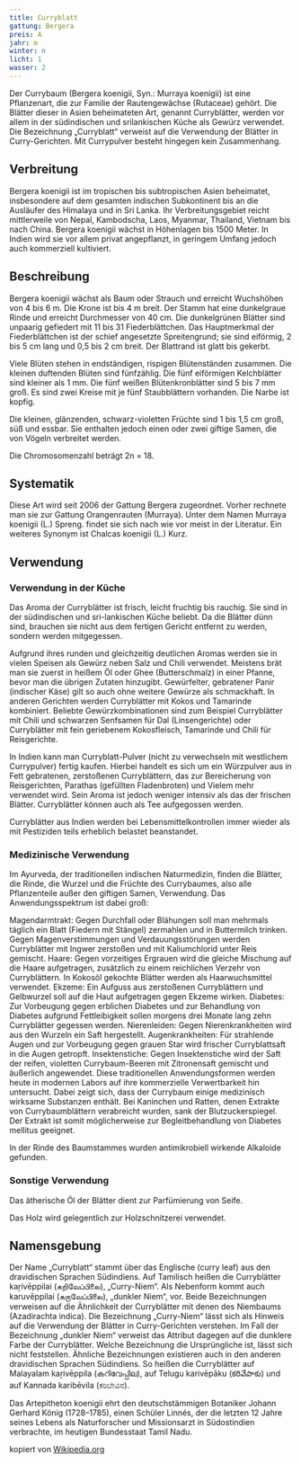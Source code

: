 ```yaml
---
title: Curryblatt
gattung: Bergera
preis: A
jahr: m
winter: n
licht: 1
wasser: 2
---
```


Der Currybaum (Bergera koenigii, Syn.: Murraya koenigii) ist eine Pflanzenart, die zur Familie der Rautengewächse (Rutaceae) gehört. Die Blätter dieser in Asien beheimateten Art, genannt Curryblätter, werden vor allem in der südindischen und srilankischen Küche als Gewürz verwendet. Die Bezeichnung „Curryblatt“ verweist auf die Verwendung der Blätter in Curry-Gerichten. Mit Currypulver besteht hingegen kein Zusammenhang.

## Verbreitung
Bergera koenigii ist im tropischen bis subtropischen Asien beheimatet, insbesondere auf dem gesamten indischen Subkontinent bis an die Ausläufer des Himalaya und in Sri Lanka. Ihr Verbreitungsgebiet reicht mittlerweile von Nepal, Kambodscha, Laos, Myanmar, Thailand, Vietnam bis nach China. Bergera koenigii wächst in Höhenlagen bis 1500 Meter. In Indien wird sie vor allem privat angepflanzt, in geringem Umfang jedoch auch kommerziell kultiviert.

## Beschreibung
Bergera koenigii wächst als Baum oder Strauch und erreicht Wuchshöhen von 4 bis 6 m. Die Krone ist bis 4 m breit. Der Stamm hat eine dunkelgraue Rinde und erreicht Durchmesser von 40 cm. Die dunkelgrünen Blätter sind unpaarig gefiedert mit 11 bis 31 Fiederblättchen. Das Hauptmerkmal der Fiederblättchen ist der schief angesetzte Spreitengrund; sie sind eiförmig, 2 bis 5 cm lang und 0,5 bis 2 cm breit. Der Blattrand ist glatt bis gekerbt.

Viele Blüten stehen in endständigen, rispigen Blütenständen zusammen. Die kleinen duftenden Blüten sind fünfzählig. Die fünf eiförmigen Kelchblätter sind kleiner als 1 mm. Die fünf weißen Blütenkronblätter sind 5 bis 7 mm groß. Es sind zwei Kreise mit je fünf Staubblättern vorhanden. Die Narbe ist kopfig.

Die kleinen, glänzenden, schwarz-violetten Früchte sind 1 bis 1,5 cm groß, süß und essbar. Sie enthalten jedoch einen oder zwei giftige Samen, die von Vögeln verbreitet werden.

Die Chromosomenzahl beträgt 2n = 18.

## Systematik
Diese Art wird seit 2006 der Gattung Bergera zugeordnet. Vorher rechnete man sie zur Gattung Orangenrauten (Murraya). Unter dem Namen Murraya koenigii (L.) Spreng. findet sie sich nach wie vor meist in der Literatur. Ein weiteres Synonym ist Chalcas koenigii (L.) Kurz.

## Verwendung
### Verwendung in der Küche
Das Aroma der Curryblätter ist frisch, leicht fruchtig bis rauchig. Sie sind in der südindischen und sri-lankischen Küche beliebt. Da die Blätter dünn sind, brauchen sie nicht aus dem fertigen Gericht entfernt zu werden, sondern werden mitgegessen.

Aufgrund ihres runden und gleichzeitig deutlichen Aromas werden sie in vielen Speisen als Gewürz neben Salz und Chili verwendet. Meistens brät man sie zuerst in heißem Öl oder Ghee (Butterschmalz) in einer Pfanne, bevor man die übrigen Zutaten hinzugibt. Gewürfelter, gebratener Panir (indischer Käse) gilt so auch ohne weitere Gewürze als schmackhaft. In anderen Gerichten werden Curryblätter mit Kokos und Tamarinde kombiniert. Beliebte Gewürzkombinationen sind zum Beispiel Curryblätter mit Chili und schwarzen Senfsamen für Dal (Linsengerichte) oder Curryblätter mit fein geriebenem Kokosfleisch, Tamarinde und Chili für Reisgerichte.

In Indien kann man Curryblatt-Pulver (nicht zu verwechseln mit westlichem Currypulver) fertig kaufen. Hierbei handelt es sich um ein Würzpulver aus in Fett gebratenen, zerstoßenen Curryblättern, das zur Bereicherung von Reisgerichten, Parathas (gefüllten Fladenbroten) und Vielem mehr verwendet wird. Sein Aroma ist jedoch weniger intensiv als das der frischen Blätter.
Curryblätter können auch als Tee aufgegossen werden.

Curryblätter aus Indien werden bei Lebensmittelkontrollen immer wieder als mit Pestiziden teils erheblich belastet beanstandet.

### Medizinische Verwendung
Im Ayurveda, der traditionellen indischen Naturmedizin, finden die Blätter, die Rinde, die Wurzel und die Früchte des Currybaumes, also alle Pflanzenteile außer den giftigen Samen, Verwendung. Das Anwendungsspektrum ist dabei groß:

Magendarmtrakt: Gegen Durchfall oder Blähungen soll man mehrmals täglich ein Blatt (Fiedern mit Stängel) zermahlen und in Buttermilch trinken. Gegen Magenverstimmungen und Verdauungsstörungen werden Curryblätter mit Ingwer zerstoßen und mit Kaliumchlorid unter Reis gemischt.
Haare: Gegen vorzeitiges Ergrauen wird die gleiche Mischung auf die Haare aufgetragen, zusätzlich zu einem reichlichen Verzehr von Curryblättern. In Kokosöl gekochte Blätter werden als Haarwuchsmittel verwendet.
Ekzeme: Ein Aufguss aus zerstoßenen Curryblättern und Gelbwurzel soll auf die Haut aufgetragen gegen Ekzeme wirken.
Diabetes: Zur Vorbeugung gegen erblichen Diabetes und zur Behandlung von Diabetes aufgrund Fettleibigkeit sollen morgens drei Monate lang zehn Curryblätter gegessen werden.
Nierenleiden: Gegen Nierenkrankheiten wird aus den Wurzeln ein Saft hergestellt.
Augenkrankheiten: Für strahlende Augen und zur Vorbeugung gegen grauen Star wird frischer Curryblattsaft in die Augen getropft.
Insektenstiche: Gegen Insektenstiche wird der Saft der reifen, violetten Currybaum-Beeren mit Zitronensaft gemischt und äußerlich angewendet.
Diese traditionellen Anwendungsformen werden heute in modernen Labors auf ihre kommerzielle Verwertbarkeit hin untersucht. Dabei zeigt sich, dass der Currybaum einige medizinisch wirksame Substanzen enthält. Bei Kaninchen und Ratten, denen Extrakte von Currybaumblättern verabreicht wurden, sank der Blutzuckerspiegel. Der Extrakt ist somit möglicherweise zur Begleitbehandlung von Diabetes mellitus geeignet.

In der Rinde des Baumstammes wurden antimikrobiell wirkende Alkaloide gefunden.

### Sonstige Verwendung
Das ätherische Öl der Blätter dient zur Parfümierung von Seife.

Das Holz wird gelegentlich zur Holzschnitzerei verwendet.

## Namensgebung
Der Name „Curryblatt“ stammt über das Englische (curry leaf) aus den dravidischen Sprachen Südindiens. Auf Tamilisch heißen die Curryblätter kaṟivēppilai (கறிவேப்பிலை), „Curry-Niem“. Als Nebenform kommt auch karuvēppilai (கருவேப்பிலை), „dunkler Niem“, vor. Beide Bezeichnungen verweisen auf die Ähnlichkeit der Curryblätter mit denen des Niembaums (Azadirachta indica). Die Bezeichnung „Curry-Niem“ lässt sich als Hinweis auf die Verwendung der Blätter in Curry-Gerichten verstehen. Im Fall der Bezeichnung „dunkler Niem“ verweist das Attribut dagegen auf die dunklere Farbe der Curryblätter. Welche Bezeichnung die Ursprüngliche ist, lässt sich nicht feststellen. Ähnliche Bezeichnungen existieren auch in den anderen dravidischen Sprachen Südindiens. So heißen die Curryblätter auf Malayalam kaṟivēppila (കറിവേപ്പില), auf Telugu karivēpāku (కరివేపాకు) und auf Kannada karibēvila (ಕರಿಬೇವಿನ).

Das Artepitheton koenigii ehrt den deutschstämmigen Botaniker Johann Gerhard König (1728–1785), einen Schüler Linnés, der die letzten 12 Jahre seines Lebens als Naturforscher und Missionsarzt in Südostindien verbrachte, im heutigen Bundesstaat Tamil Nadu.

kopiert von [Wikipedia.org](https://de.wikipedia.org/wiki/Currybaum)
